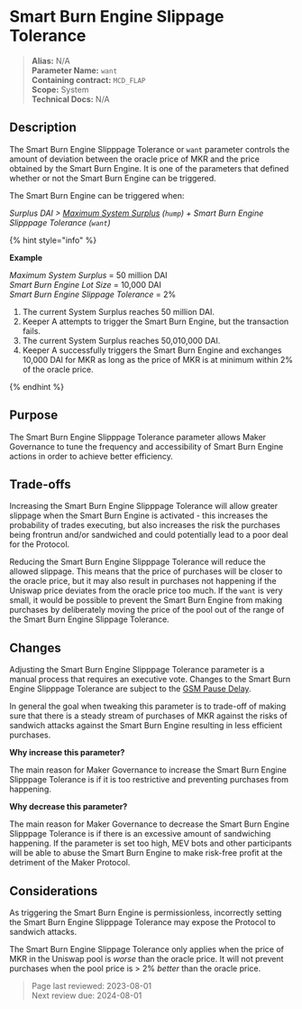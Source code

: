 # Smart Burn Engine Slippage Tolerance

>**Alias:** N/A  
>**Parameter Name:** `want`  
>**Containing contract:** `MCD_FLAP`  
>**Scope:** System  
>**Technical Docs:** N/A  

## Description
The Smart Burn Engine Slipppage Tolerance or `want` parameter controls the amount of deviation between the oracle price of MKR and the price obtained by the Smart Burn Engine. It is one of the parameters that defined whether or not the Smart Burn Engine can be triggered.

The Smart Burn Engine can be triggered when:  

_Surplus DAI > [Maximum System Surplus](../core/param-system-surplus-buffer) (`hump`) + Smart Burn Engine Slipppage Tolerance (`want`)_

{% hint style="info" %} 

**Example**

_Maximum System Surplus_ = 50 million DAI   
_Smart Burn Engine Lot Size_ = 10,000 DAI  
_Smart Burn Engine Slippage Tolerance_ = 2%

1. The current System Surplus reaches 50 million DAI.
2. Keeper A attempts to trigger the Smart Burn Engine, but the transaction fails.
3. The current System Surplus reaches 50,010,000 DAI.
4. Keeper A successfully triggers the Smart Burn Engine and exchanges 10,000 DAI for MKR as long as the price of MKR is at minimum within 2% of the oracle price.

{% endhint %}

## Purpose

The Smart Burn Engine Slipppage Tolerance parameter allows Maker Governance to tune the frequency and accessibility of Smart Burn Engine actions in order to achieve better efficiency.

## Trade-offs

Increasing the Smart Burn Engine Slipppage Tolerance will allow greater slippage when the Smart Burn Engine is activated - this increases the probability of trades executing, but also increases the risk the purchases being frontrun and/or sandwiched and could potentially lead to a poor deal for the Protocol.

Reducing the Smart Burn Engine Slipppage Tolerance will reduce the allowed slippage. This means that the price of purchases will be closer to the oracle price, but it may also result in purchases not happening if the Uniswap price deviates from the oracle price too much. If the `want` is very small, it would be possible to prevent the Smart Burn Engine from making purchases by deliberately moving the price of the pool out of the range of the Smart Burn Engine Slippage Tolerance.

## Changes
Adjusting the Smart Burn Engine Slipppage Tolerance parameter is a manual process that requires an executive vote. Changes to the Smart Burn Engine Slipppage Tolerance are subject to the [GSM Pause Delay](../core/param-gsm-pause-delay.md).

In general the goal when tweaking this parameter is to trade-off of making sure that there is a steady stream of purchases of MKR against the risks of sandwich attacks against the Smart Burn Engine resulting in less efficient purchases.

**Why increase this parameter?**

The main reason for Maker Governance to increase the Smart Burn Engine Slipppage Tolerance is if it is too restrictive and preventing purchases from happening.

**Why decrease this parameter?**

The main reason for Maker Governance to decrease the Smart Burn Engine Slipppage Tolerance is if there is an excessive amount of sandwiching happening. If the parameter is set too high, MEV bots and other participants will be able to abuse the Smart Burn Engine to make risk-free profit at the detriment of the Maker Protocol.
 
 ## Considerations
 
As triggering the Smart Burn Engine is permissionless, incorrectly setting the Smart Burn Engine Slipppage Tolerance may expose the Protocol to sandwich attacks.

The Smart Burn Engine Slippage Tolerance only applies when the price of MKR in the Uniswap pool is *worse* than the oracle price. It will not prevent purchases when the pool price is > 2% *better* than the oracle price.

>Page last reviewed: 2023-08-01  
>Next review due: 2024-08-01  


